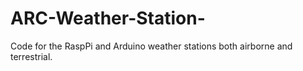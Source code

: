 # ARC-Weather-Station-
Code for the RaspPi and Arduino weather stations both airborne and terrestrial. 
